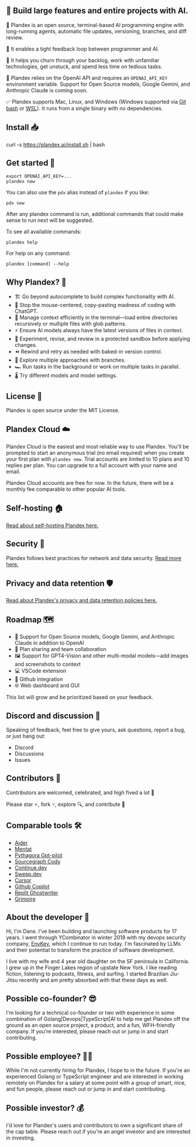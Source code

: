 ## 🌟 Build large features and entire projects with AI.

🔮 Plandex is an open source, terminal-based AI programming engine with long-running agents, automatic file updates, versioning, branches, and diff review.

🔄 It enables a tight feedback loop between programmer and AI.

💪 It helps you churn through your backlog, work with unfamiliar technologies, get unstuck, and spend less time on tedious tasks.

🧠 Plandex relies on the OpenAI API and requires an `OPENAI_API_KEY` environment variable. Support for Open Source models, Google Gemini, and Anthropic Claude is coming soon.

✅ Plandex supports Mac, Linux, and Windows (Windows supported via [Git bash](https://gitforwindows.org) or [WSL](https://learn.microsoft.com/en-us/windows/wsl/about)). It runs from a single binary with no dependencies.

## Install 📥

curl -s https://plandex.ai/install.sh | bash

## Get started 🚀

```
export OPENAI_API_KEY=...
plandex new
```

You can also use the `pdx` alias instead of `plandex` if you like:

```
pdx new
```

After any plandex command is run, additional commands that could make sense to run next will be suggested.

To see all available commands:

```
plandex help
```

For help on any command:

```
plandex [command] --help
```

## Why Plandex? 🤔

- 🏗️ Go beyond autocomplete to build complex functionality with AI.
- 🚫 Stop the mouse-centered, copy-pasting madness of coding with ChatGPT.
- 📑 Manage context efficiently in the terminal—load entire directories recursively or multiple files with glob patterns.
- ⚡️ Ensure AI models always have the latest versions of files in context.
- 🚧 Experiment, revise, and review in a protected sandbox before applying changes.
- ⏪ Rewind and retry as needed with baked-in version control.
- 🌱 Explore multiple approaches with branches.
- 🏎️ Run tasks in the background or work on multiple tasks in parallel.
- 🌡️ Try different models and model settings.

## License 📜

Plandex is open source under the MIT License.

## Plandex Cloud ☁️

Plandex Cloud is the easiest and most reliable way to use Plandex. You'll be prompted to start an anonymous trial (no email required) when you create your first plan with `plandex new`. Trial accounts are limited to 10 plans and 10 replies per plan. You can upgrade to a full account with your name and email.

Plandex Cloud accounts are free for now. In the future, there will be a monthly fee comparable to other popular AI tools.

## Self-hosting 🏠

[Read about self-hosting Plandex here.](./HOSTING.md)

## Security 🔐

Plandex follows best practices for network and data security. [Read more here.](./SECURITY.md)

## Privacy and data retention 🛡️

[Read about Plandex's privacy and data retention policies here.](./PRIVACY.md)

## Roadmap 🗺️

- 🧠 Support for Open Source models, Google Gemini, and Anthropic Claude in addition to OpenAI
- 🤝 Plan sharing and team collaboration
- 🖼️ Support for GPT4-Vision and other multi-modal models—add images and screenshots to context
- 💻 VSCode extension
- 🔌 Github integration
- 🌐 Web dashboard and GUI

This list will grow and be prioritized based on your feedback.

## Discord and discussion 💬

Speaking of feedback, feel free to give yours, ask questions, report a bug, or just hang out:

- Discord
- Discussions
- Issues

## Contributors 👥

Contributors are welcomed, celebrated, and high fived a lot 🙌

Please star ⭐, fork ⑂, explore 🔍, and contribute 🤝

## Comparable tools 🛠️

- [Aider](https://github.com/paul-gauthier/aider)
- [Mentat](https://github.com/AbanteAI/mentat)
- [Pythagora Gpt-pilot](https://github.com/Pythagora-io/gpt-pilot)
- [Sourcegraph Cody](https://github.com/sourcegraph/cody)
- [Continue.dev](https://github.com/continuedev/continue)
- [Sweep.dev](https://github.com/sweepai/sweep)
- [Cursor](https://github.com/getcursor/cursor)
- [Github Copilot](https://github.com/features/copilot)
- [Replit Ghostwriter](https://replit.com/ai)
- [Grimoire](https://chat.openai.com/g/g-n7Rs0IK86-grimoire)

## About the developer 👋

Hi, I'm Dane. I've been building and launching software products for 17 years. I went through YCombinator in winter 2018 with my devops security company, [EnvKey](https://envkey.com), which I continue to run today. I'm fascinated by LLMs and their potential to transform the practice of software development.

I live with my wife and 4 year old daughter on the SF peninsula in California. I grew up in the Finger Lakes region of upstate New York. I like reading fiction, listening to podcasts, fitness, and surfing. I started Brazilian Jiu-Jitsu recently and am pretty absorbed with that these days as well.

## Possible co-founder? 😎

I'm looking for a technical co-founder or two with experience in some combination of Golang|Devops|TypeScript|AI to help me get Plandex off the ground as an open source project, a product, and a fun, WFH-friendly company. If you're interested, please reach out or jump in and start contributing.

## Possible employee? 👩‍💻

While I'm not currently hiring for Plandex, I hope to in the future. If you're an experienced Golang or TypeScript engineer and are interested in working remotely on Plandex for a salary at some point with a group of smart, nice, and fun people, please reach out or jump in and start contributing.

## Possible investor? 💰

I'd love for Plandex's users and contributors to own a significant share of the cap table. Please reach out if you're an angel investor and are interested in investing.
